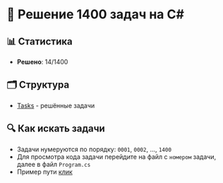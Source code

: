 # 🚀 Решение 1400 задач на C#

## 📊 Статистика
- **Решено**: 14/1400

## 🗂️ Структура
- [Tasks](https://github.com/Realizeq/coding-tasks/tree/main/Tasks) - решённые задачи

## 🔍 Как искать задачи
- Задачи нумеруются по порядку: `0001`, `0002`, ..., `1400` 
- Для просмотра кода задачи перейдите на файл с `номером` задачи, далее в файл `Program.cs`
- Пример пути [клик](https://github.com/Realizeq/coding-tasks/blob/main/Tasks/0001/0001/Program.cs)
